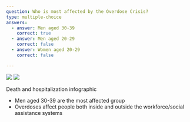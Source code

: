 ```yaml
---
question: Who is most affected by the Overdose Crisis?
type: multiple-choice
answers:
  - answer: Men aged 30-39
    correct: true
  - answer: Men aged 20-29
    correct: false
  - answer: Women aged 20-29
    correct: false

---
```

<!--- This is where question-level feedback goes -->
<markdown-container>
  <markdown-column size="1">
    <img src="/images/graph-placeholder-dark.svg"></markdown-image>
  </markdown-column>
  <markdown-column size="1">
    <img src="/images/graph-placeholder-dark.svg"></markdown-image>
  </markdown-column>
</markdown-container>


Death and hospitalization infographic
- Men aged 30-39 are the most affected group
- Overdoses affect people both inside and outside the workforce/social assistance systems